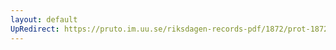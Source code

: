 ```yaml
---
layout: default
UpRedirect: https://pruto.im.uu.se/riksdagen-records-pdf/1872/prot-1872--fk--513/prot-1872--fk--513_030.pdf
---
```

